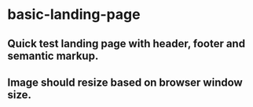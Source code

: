 # basic-landing-page

## Quick test landing page with header, footer and semantic markup.

## Image should resize based on browser window size.